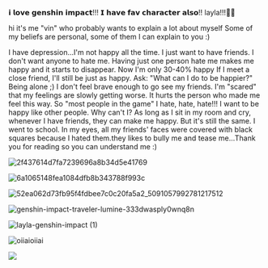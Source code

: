 𝗶 𝗹𝗼𝘃𝗲 𝗴𝗲𝗻𝘀𝗵𝗶𝗻 𝗶𝗺𝗽𝗮𝗰𝘁!!! 𝗜 𝗵𝗮𝘃𝗲 𝗳𝗮𝘃 𝗰𝗵𝗮𝗿𝗮𝗰𝘁𝗲𝗿 𝗮𝗹𝘀𝗼!! layla!!!🌸🦋  


hi it's me "vin" who probably wants to explain a lot about myself Some of my beliefs are personal, some of them I can explain to you :)


I have depression...I'm not happy all the time. I just want to have friends. I don't want anyone to hate me. Having just one person hate me makes me happy and it starts to disappear. Now I'm only 30-40% happy If I meet a close friend, I'll still be just as happy. Ask: "What can I do to be happier?" Being alone ;) I don't feel brave enough to go see my friends. I'm "scared" that my feelings are slowly getting worse. It hurts the person who made me feel this way. So "most people in the game" I hate, hate, hate!!! I want to be happy like other people. Why can't I? As long as I sit in my room and cry, whenever I have friends, they can make me happy. But it's still the same. I went to school. In my eyes, all my friends' faces were covered with black squares because I hated them.they likes to bully me and tease me...Thank you for reading so you can understand me :)



![2f437614d7fa7239696a8b34d5e41769](https://github.com/user-attachments/assets/83064003-823a-484f-b2f6-67b5efe30b5d)


![6a1065148fea1084dfb8b343788f993c](https://github.com/user-attachments/assets/ca21f08a-6925-4d64-a52b-fdcfad17bd4f)




![52ea062d73fb95f4fdbee7c0c20fa5a2_5091057992781217512](https://github.com/user-attachments/assets/8f190994-f79b-40b5-b772-e72272649fce)




![genshin-impact-traveler-lumine-333dwasply0wnq8n](https://github.com/user-attachments/assets/cb19609e-e3a6-40d2-80ee-5b07a79d4495)


![layla-genshin-impact (1)](https://github.com/user-attachments/assets/858dc1a1-d26f-4f04-9171-4ecc2c476145)






![oiiaioiiai](https://github.com/user-attachments/assets/c94f2d22-b784-4392-a6b3-7ae1a5ba14be)









![](https://komarev.com/ghpvc/?username=your-github-username&color=green)




